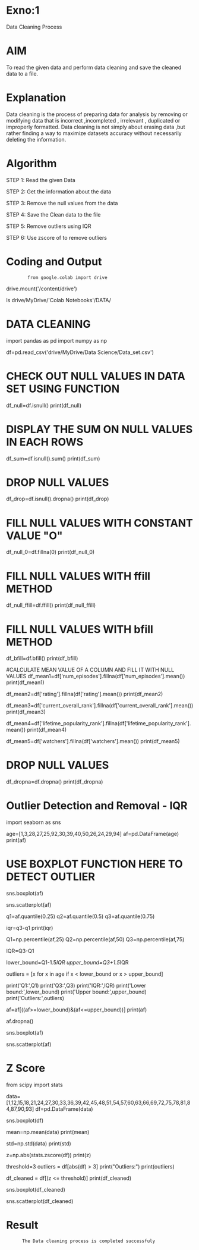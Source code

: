 # Exno:1
Data Cleaning Process

# AIM
To read the given data and perform data cleaning and save the cleaned data to a file.

# Explanation
Data cleaning is the process of preparing data for analysis by removing or modifying data that is incorrect ,incompleted , irrelevant , duplicated or improperly formatted. Data cleaning is not simply about erasing data ,but rather finding a way to maximize datasets accuracy without necessarily deleting the information.

# Algorithm
STEP 1: Read the given Data

STEP 2: Get the information about the data

STEP 3: Remove the null values from the data

STEP 4: Save the Clean data to the file

STEP 5: Remove outliers using IQR

STEP 6: Use zscore of to remove outliers

# Coding and Output
            from google.colab import drive
drive.mount('/content/drive')

ls drive/MyDrive/'Colab Notebooks'/DATA/

# **DATA CLEANING**




import pandas as pd
import numpy as np

df=pd.read_csv('drive/MyDrive/Data Science/Data_set.csv')

# CHECK OUT NULL VALUES IN DATA SET USING FUNCTION
df_null=df.isnull()
print(df_null)

# DISPLAY THE SUM ON NULL VALUES IN EACH ROWS
df_sum=df.isnull().sum()
print(df_sum)

# DROP NULL VALUES
df_drop=df.isnull().dropna()
print(df_drop)

# FILL NULL VALUES WITH CONSTANT VALUE "O"
df_null_0=df.fillna(0)
print(df_null_0)

# FILL NULL VALUES WITH ffill METHOD
df_null_ffill=df.ffill()
print(df_null_ffill)

# FILL NULL VALUES WITH bfill METHOD
df_bfill=df.bfill()
print(df_bfill)

 #CALCULATE MEAN VALUE OF A COLUMN AND FILL IT WITH NULL VALUES
 df_mean1=df['num_episodes'].fillna(df['num_episodes'].mean())
print(df_mean1)

df_mean2=df['rating'].fillna(df['rating'].mean())
print(df_mean2)

df_mean3=df['current_overall_rank'].fillna(df['current_overall_rank'].mean())
print(df_mean3)

df_mean4=df['lifetime_popularity_rank'].fillna(df['lifetime_popularity_rank'].mean())
print(df_mean4)

df_mean5=df['watchers'].fillna(df['watchers'].mean())
print(df_mean5)

# DROP NULL VALUES
df_dropna=df.dropna()
print(df_dropna)

# **Outlier Detection and Removal - IQR**


import seaborn as sns

age=[1,3,28,27,25,92,30,39,40,50,26,24,29,94]
af=pd.DataFrame(age)
print(af)

# USE BOXPLOT FUNCTION HERE TO DETECT OUTLIER
sns.boxplot(af)

sns.scatterplot(af)

q1=af.quantile(0.25)
q2=af.quantile(0.5)
q3=af.quantile(0.75)

iqr=q3-q1
print(iqr)

Q1=np.percentile(af,25)
Q2=np.percentile(af,50)
Q3=np.percentile(af,75)

IQR=Q3-Q1

lower_bound=Q1-1.5*IQR
upper_bound=Q3+1.5*IQR

outliers = [x for x in age if x < lower_bound or x > upper_bound]

print('Q1:',Q1)
print('Q3:',Q3)
print('IQR:',IQR)
print('Lower bound:',lower_bound)
print('Upper bound:',upper_bound)
print('Outliers:',outliers)

af=af[((af>=lower_bound)&(af<=upper_bound))]
print(af)

af.dropna()

sns.boxplot(af)

sns.scatterplot(af)

# **Z Score**

from scipy import stats

data=[1,12,15,18,21,24,27,30,33,36,39,42,45,48,51,54,57,60,63,66,69,72,75,78,81,84,87,90,93]
df=pd.DataFrame(data)

sns.boxplot(df)

mean=np.mean(data)
print(mean)

std=np.std(data)
print(std)

z=np.abs(stats.zscore(df))
print(z)

threshold=3
outliers = df[abs(df) > 3]
print("Outliers:")
print(outliers)

df_cleaned = df[(z <= threshold)]
print(df_cleaned)

sns.boxplot(df_cleaned)

sns.scatterplot(df_cleaned)
# Result
          The Data cleaning process is completed successfuly
